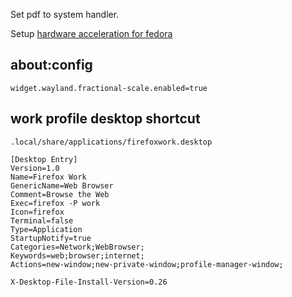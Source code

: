 Set pdf to system handler. 

Setup [hardware acceleration for fedora](https://fedoraproject.org/wiki/Firefox_Hardware_acceleration)

## about:config

```
widget.wayland.fractional-scale.enabled=true
```

## work profile desktop shortcut

`.local/share/applications/firefoxwork.desktop`
```
[Desktop Entry]
Version=1.0
Name=Firefox Work
GenericName=Web Browser
Comment=Browse the Web
Exec=firefox -P work
Icon=firefox
Terminal=false
Type=Application
StartupNotify=true
Categories=Network;WebBrowser;
Keywords=web;browser;internet;
Actions=new-window;new-private-window;profile-manager-window;

X-Desktop-File-Install-Version=0.26
```
